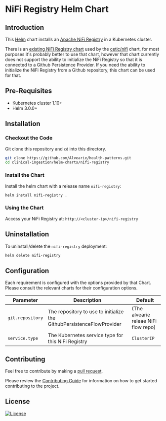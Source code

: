 # NiFi Registry Helm Chart

## Introduction

This [Helm](https://github.com/kubernetes/helm) chart installs an [Apache NiFi Registry](https://nifi.apache.org/registry.html) in a Kubernetes cluster.

There is an [existing NiFi Registry chart](https://github.com/dysnix/charts/tree/master/nifi-registry) used by the [cetic/nifi](https://github.com/cetic/helm-nifi) chart, for most purposes it's probably better to use that chart, however that chart currently does not support the ability to initialize the NiFi Registry so that it is connected to a Github Persistence Provider. If you need the ability to initialize the NiFi Registry from a Github repository, this chart can be used for that.

## Pre-Requisites

- Kubernetes cluster 1.10+
- Helm 3.0.0+

## Installation

### Checkout the Code

Git clone this repository and `cd` into this directory.

```bash
git clone https://github.com/Alvearie/health-patterns.git
cd clinical-ingestion/helm-charts/nifi-registry
```

### Install the Chart

Install the helm chart with a release name `nifi-registry`:

```bash
helm install nifi-registry .
```

### Using the Chart

Access your NiFi Registry at: `http://<cluster-ip>/nifi-registry`

## Uninstallation

To uninstall/delete the `nifi-registry` deployment:

```bash
helm delete nifi-registry
```

## Configuration

Each requirement is configured with the options provided by that Chart.
Please consult the relevant charts for their configuration options.

| Parameter                | Description                                                                                                        | Default   |
| ------------------------ | -------------------------------------------------------------------------------------------------------------------| --------- |
| `git.repository`          | The repository to use to initialize the GithubPersistenceFlowProvider                                         | (The alvearie releae NiFi flow repo)   |
| `service.type`           | The Kubernetes service type for this NiFi Registry                                                                  | `ClusterIP`    |

## Contributing

Feel free to contribute by making a [pull request](https://github.com/Alvearie/health-patterns/pull/new/master).

Please review the [Contributing Guide](https://github.com/Alvearie/health-patterns/blob/main/CONTRIBUTING.md) for information on how to get started contributing to the project.

## License
[![License](https://img.shields.io/badge/License-Apache%202.0-blue.svg)](https://opensource.org/licenses/Apache-2.0) 
